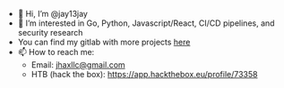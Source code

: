 - 👋 Hi, I’m @jay13jay
- 👀 I’m interested in Go, Python, Javascript/React, CI/CD pipelines, and security research
- You can find my gitlab with more projects [here](https://gitlab.com/jhax)
- 📫 How to reach me:
  - Email: jhaxllc@gmail.com
  - HTB (hack the box): https://app.hackthebox.eu/profile/73358
  <br>

